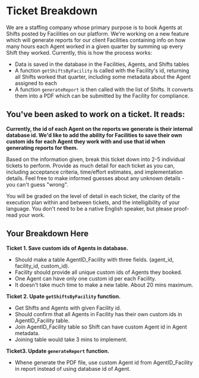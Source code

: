 # Ticket Breakdown
We are a staffing company whose primary purpose is to book Agents at Shifts posted by Facilities on our platform. We're working on a new feature which will generate reports for our client Facilities containing info on how many hours each Agent worked in a given quarter by summing up every Shift they worked. Currently, this is how the process works:

- Data is saved in the database in the Facilities, Agents, and Shifts tables
- A function `getShiftsByFacility` is called with the Facility's id, returning all Shifts worked that quarter, including some metadata about the Agent assigned to each
- A function `generateReport` is then called with the list of Shifts. It converts them into a PDF which can be submitted by the Facility for compliance.

## You've been asked to work on a ticket. It reads:

**Currently, the id of each Agent on the reports we generate is their internal database id. We'd like to add the ability for Facilities to save their own custom ids for each Agent they work with and use that id when generating reports for them.**


Based on the information given, break this ticket down into 2-5 individual tickets to perform. Provide as much detail for each ticket as you can, including acceptance criteria, time/effort estimates, and implementation details. Feel free to make informed guesses about any unknown details - you can't guess "wrong".


You will be graded on the level of detail in each ticket, the clarity of the execution plan within and between tickets, and the intelligibility of your language. You don't need to be a native English speaker, but please proof-read your work.

## Your Breakdown Here


**Ticket 1. Save custom ids of Agents in database.**
- Should make a table AgentID_Facility with three fields. (agent_id, facility_id, custom_id).
- Facility should provide all unique custom ids of Agents they booked.
- One Agent can have only one custom id per each Facility.
- It doesn't take much time to make a new table. About 20 mins maximum.

**Ticket 2. Upate `getShiftsByFacility` function.**
- Get Shifts and Agents with given Facility id.
- Should confirm that all Agents in Facility has their own custom ids in AgentID_Facility table.
- Join AgentID_Facility table so Shift can have custom Agent id in Agent metadata.
- Joining table would take 3 mins to implement.

**Ticket3. Update `generateReport` function.**
- Whene generate the PDF file, use custom Agent id from AgentID_Facility in report instead of using database id of Agent.